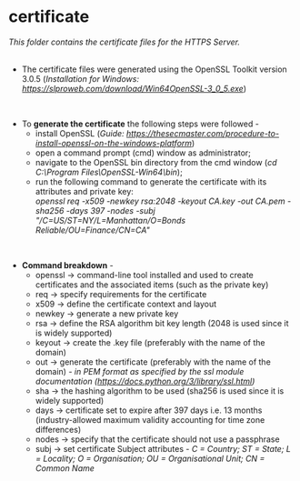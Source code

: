 # certificate #

*This folder contains the certificate files for the HTTPS Server.*
<br />
<br />

* The certificate files were generated using the OpenSSL Toolkit version 3.0.5 (*Installation for Windows: https://slproweb.com/download/Win64OpenSSL-3_0_5.exe*)
<br />

*  To **generate the certificate** the following steps were followed -
    * install OpenSSL (*Guide: https://thesecmaster.com/procedure-to-install-openssl-on-the-windows-platform*)
    * open a command prompt (cmd) window as administrator;
    * navigate to the OpenSSL bin directory from the cmd window (*cd C:\Program Files\OpenSSL-Win64\bin*);
    * run the following command to generate the certificate with its attributes and private key:  
      *openssl req -x509 -newkey rsa:2048 -keyout CA.key -out CA.pem -sha256 -days 397 -nodes -subj "/C=US/ST=NY/L=Manhattan/O=Bonds Reliable/OU=Finance/CN=CA"*
<br />

* **Command breakdown** -
    *  openssl -> command-line tool installed and used to create certificates and the associated items (such as the private key)
    *  req -> 	specify requirements for the certificate
    *  x509 -> define the certificate context and layout
    *  newkey -> generate a new private key
    *  rsa -> define the RSA algorithm bit key length (2048 is used since it is widely supported)
    *  keyout -> create the .key file (preferably with the name of the domain)
    *  out -> generate the certificate (preferably with the name of the domain) - *in PEM format as specified by the ssl module documentation (https://docs.python.org/3/library/ssl.html)*
    *  sha -> the hashing algorithm to be used (sha256 is used since it is widely supported)
    *  days -> certificate set to expire after 397 days i.e. 13 months (industry-allowed maximum validity accounting for time zone differences)
    *  nodes -> specify that the certificate should not use a passphrase
    *  subj -> set certificate Subject attributes - *C = Country; ST = State; L = Locality; O = Organisation; OU = Organisational Unit; CN = Common Name*
